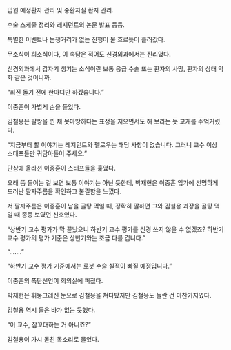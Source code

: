 입원 예정환자 관리 및 중환자실 환자 관리.

수술 스케줄 정리와 레지던트의 논문 발표 등등.

특별한 이벤트나 논쟁거리가 없는 진행이 물 흐르듯이 흘러갔다.

무소식이 희소식이다, 이 속담은 적어도 신경외과에서는 진리였다.

신경외과에서 갑자기 생기는 소식이란 보통 응급 수술 또는 환자의 사망, 환자의 상태 악화 같은 것이니까.

“회진 돌기 전에 한마디만 하겠습니다.”

이중훈이 가볍게 손을 들었다.

김철용은 팔짱을 낀 채 못마땅하다는 표정을 지으면서도 해 보라는 듯 고개를 주억거렸다.

“지금부터 할 이야기는 레지던트와 펠로우는 해당 사항이 없습니다. 그러니 교수 이상 스태프들만 귀담아들어 주세요.”

단상에 올라선 이중훈이 스태프들을 훑었다.

오래 뜸 들이는 걸 보면 보통 이야기는 아닌 듯한데, 박재현은 이중훈 입가에 선명하게 드러난 팔자주름을 확인하고 불길함을 느꼈다.

저 팔자주름은 이중훈이 남을 골탕 먹일 때, 정확히 말하면 그와 김철용 과장을 골탕 먹일 때 종종 보였던 신호였다.

“상반기 교수 평가가 막 끝났으니 하반기 교수 평가를 신경 쓰지 않을 수 없겠죠? 하반기 교수 평가의 평가 기준은 상반기와는 조금 다를 겁니다.”

“…….”

“하반기 교수 평가 기준에서는 로봇 수술 실적이 빠질 예정입니다.”

이중훈의 폭탄선언이 회의실에 퍼졌다.

박재현은 휘둥그레진 눈으로 김철용을 쳐다봤지만 김철용도 놀란 건 마찬가지였다.

김철용 역시 들은 바가 없는 듯했다.

“이 교수, 잠꼬대하는 거 아니죠?”

김철용이 가시 돋친 목소리로 물었다.